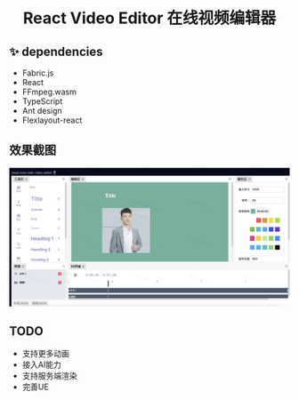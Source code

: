 
<h1 align="center">React Video Editor 在线视频编辑器</h1>

## ✨ dependencies
* Fabric.js
* React
* FFmpeg.wasm
* TypeScript
* Ant design
* Flexlayout-react

## 效果截图
![alt text](image.png)

## TODO

* 支持更多动画
* 接入AI能力
* 支持服务端渲染
* 完善UE

